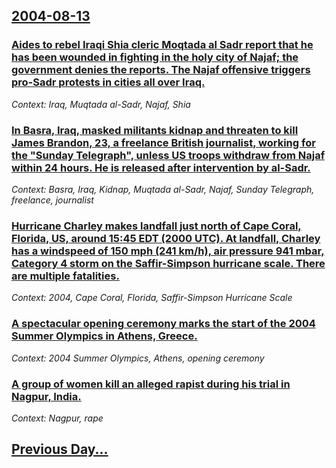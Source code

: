 ## [2004-08-13](/news/2004/08/13/index.md)

### [ Aides to rebel Iraqi Shia cleric Moqtada al Sadr report that he has been wounded in fighting in the holy city of Najaf; the government denies the reports. The Najaf offensive triggers pro-Sadr protests in cities all over Iraq. ](/news/2004/08/13/aides-to-rebel-iraqi-shia-cleric-moqtada-al-sadr-report-that-he-has-been-wounded-in-fighting-in-the-holy-city-of-najaf-the-government-deni.md)
_Context: Iraq, Muqtada al-Sadr, Najaf, Shia_

### [ In Basra, Iraq, masked militants kidnap and threaten to kill James Brandon, 23, a freelance British journalist, working for the "Sunday Telegraph", unless US troops withdraw from Najaf within 24 hours. He is released after intervention by al-Sadr. ](/news/2004/08/13/in-basra-iraq-masked-militants-kidnap-and-threaten-to-kill-james-brandon-23-a-freelance-british-journalist-working-for-the-sunday-tel.md)
_Context: Basra, Iraq, Kidnap, Muqtada al-Sadr, Najaf, Sunday Telegraph, freelance, journalist_

### [ Hurricane Charley makes landfall just north of Cape Coral, Florida, US, around 15:45 EDT (2000 UTC). At landfall, Charley has a windspeed of 150&nbsp;mph (241&nbsp;km/h), air pressure 941 mbar, Category 4 storm on the Saffir-Simpson hurricane scale. There are multiple fatalities.](/news/2004/08/13/hurricane-charley-makes-landfall-just-north-of-cape-coral-florida-us-around-15-45-edt-2000-utc-at-landfall-charley-has-a-windspeed-o.md)
_Context: 2004, Cape Coral, Florida, Saffir-Simpson Hurricane Scale_

### [ A spectacular opening ceremony marks the start of the 2004 Summer Olympics in Athens, Greece. ](/news/2004/08/13/a-spectacular-opening-ceremony-marks-the-start-of-the-2004-summer-olympics-in-athens-greece.md)
_Context: 2004 Summer Olympics, Athens, opening ceremony_

### [ A group of women kill an alleged rapist during his trial in Nagpur, India. ](/news/2004/08/13/a-group-of-women-kill-an-alleged-rapist-during-his-trial-in-nagpur-india.md)
_Context: Nagpur, rape_

## [Previous Day...](/news/2004/08/12/index.md)

